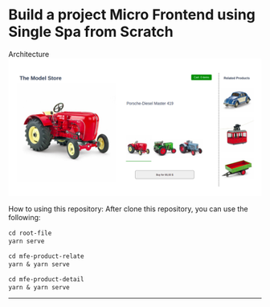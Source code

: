 # Build a project Micro Frontend using Single Spa from Scratch

Architecture<br>
<img src="/public/images/micro-frontend-single-spa.png" alt="idea logo"/>

How to using this repository:
After clone this repository, you can use the following:

```
cd root-file
yarn serve
```

```
cd mfe-product-relate
yarn & yarn serve
```

```
cd mfe-product-detail
yarn & yarn serve
```

---
